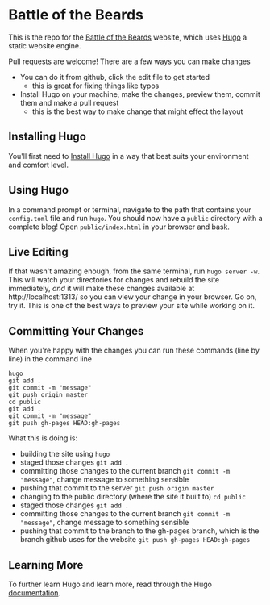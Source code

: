 Battle of the Beards
====================
This is the repo for the [Battle of the Beards](http://battleofthebeards.info) website, which uses [Hugo](http://gohugo.io) a static website engine.

Pull requests are welcome! There are a few ways you can make changes

* You can do it from github, click the edit file to get started
  * this is great for fixing things like typos
* Install Hugo on your machine, make the changes, preview them, commit them and make a pull request
  * this is the best way to make change that might effect the layout

Installing Hugo
---------------
You'll first need to [Install Hugo](http://gohugo.io/overview/installing) in a way that best suits your environment and comfort level.

Using Hugo
----------
In a command prompt or terminal, navigate to the path that contains your `config.toml` file and run `hugo`.
You should now have a `public` directory with a complete blog! Open `public/index.html` in your browser and bask.

Live Editing
------------
If that wasn't amazing enough, from the same terminal, run `hugo server -w`. This will watch your directories for changes and rebuild the site immediately, *and* it will make these changes available at http://localhost:1313/ so you can view your change in your browser. Go on, try it. This is one of the best ways to preview your site while working on it.

Committing Your Changes
-----------------------
When you're happy with the changes you can run these commands (line by line) in the command line

```
hugo 
git add .
git commit -m "message"
git push origin master
cd public
git add .
git commit -m "message"
git push gh-pages HEAD:gh-pages
```

What this is doing is:

* building the site using `hugo`
* staged those changes `git add .`
* committing those changes to the current branch `git commit -m "message"`, change message to something sensible
* pushing that commit to the server `git push origin master`
* changing to the public directory (where the site it built to) `cd public`
* staged those changes `git add .`
* committing those changes to the current branch `git commit -m "message"`, change message to something sensible
* pushing that commit to the branch to the gh-pages branch, which is the branch github uses for the website `git push gh-pages HEAD:gh-pages`

Learning More
-------------
To further learn Hugo and learn more, read through the Hugo [documentation](http://gohugo.io/overview/introduction).
